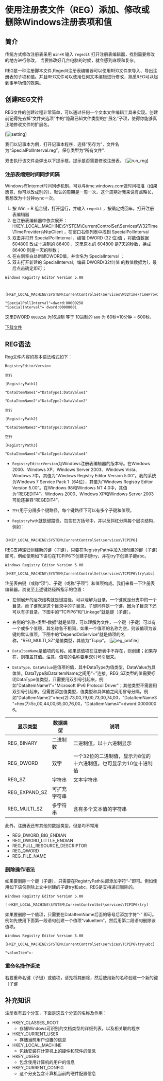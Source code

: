 # 使用注册表文件（REG）添加、修改或删除Windows注册表项和值

## 简介

传统方式修改注册表采用 `Win+R` 输入 `regedit` 打开注册表编辑器，找到需要修改的地方进行修改。 当要修改好几台电脑的时候，就会感到麻烦和复杂。

REG是一种注册脚本文件,Regedit注册表编辑器可以使用REG文件来导入、导出注册表的子项和值。并且REG文件可以使用任何文本编辑进行修改，熟悉REG可以起到事半功倍的效果。

## 创建REG文件

REG文件的创建过程非常简单，可以通过任何一个文本文件编辑工具来实现。创建前记得先去掉“文件夹选项”中的“隐藏已知文件类型的扩展名”子项，使得你能够真正地修改文件的扩展名。

[![setting](reg1.png)]

我们以记事本为例，打开记事本程序，选择“另存为”，文件名为“SpecialPollInterval.reg”，保存类型为“所有文件”.

双击执行该文件会弹出以下提示框，提示是否需要修改注册表。
[![run_reg](reg2.png)]

### 注册表缩短时间同步间隔

Windows有Internet时间同步机制，可以与time.windows.com做时间校准（如果愿意，你可以改成别的），默认的周期是一周一次。这个周期对我来说有点略长， 我想改为十分钟sync一次。

1. 按 Win + R 组合键，打开运行，并输入 `regedit` ，按确定或回车，打开注册表编辑器
2. 在注册表编辑器中依次展开： HKEY_LOCAL_MACHINE\SYSTEM\CurrentControlSet\Services\W32Time\TimeProviders\NtpClient ，在窗口右侧列表中找到 SpecialPollInterval 
3. 双击并打开 SpecialPollInterval ，编辑 DWORD (32 位)值 ，将数值数据 604800 改成十进制的 86400 ，这里原本的 604800 是7天的秒数，换成 86400 则是一天的秒数；
4. 在右侧空白处新建DWORD值，并命名为 SpecialInterval ；
5. 双击打开新建的 SpecialInterval，编辑 DWORD(32位)值 的数值数据为1，最后点击确定即可；

```reg
Windows Registry Editor Version 5.00

 

[HKEY_LOCAL_MACHINE\SYSTEM\CurrentControlSet\Services\W32Time\TimeProviders\NtpClient]

"SpecialPollInterval"=dword:00000258
"SpecialInterval"= dword:00000001
```

这里DWORD `0000258` 为16进制 等于 10进制的 `600` 为 60秒×10分钟 = 600秒。

[下载文件](https://usleolihao.github.io/docs/zh-cn/notes/reg/SpecialPollInterval.reg)

## REG语法

Reg文件内容的基本语法格式如下：

```reg
RegistryEditorVersion

空行

[RegistryPath1]

"DataItemName1"="DataType1:DataValue1"

"DataItemName2"="DataType2:DataValue2"

空行

[RegistryPath2]

"DataItemName3"="DataType3:DataValue3"

空行

[RegistryPath3]

"DataItemName4"="DataType4:DataValue4"
```

- `RegistryEditorVersion`为Windows注册表编辑器的版本号。在Windows 2000、Windows XP、Windows Server 2003、Windows Vista、Windows 7中，其值为“Windows Registry Editor Version 5.00”。我的系统为Windows 7 Service Pack 1（64位），其值为“Windows Registry Editor Version 5.00”。在Windows 98和Windows NT 4.0中，其值为“REGEDIT4”。Windows 2000、Windows XP和Windows Server 2003可能还兼容“REGEDIT4”。

- `空行`用于分隔多个键路径，每个键路径下可以有多个子键和值项。

- `RegistryPath`就是键路径，包含在方括号中，并以反斜杠分隔每个层次结构，例如：
```reg

[HKEY_LOCAL_MACHINE\SYSTEM\CurrentControlSet\services\TCPIP6]
```
REG支持递归创建新的键（子键），只要在RegistryPath中加入想创建的键（子键）即可。例如使用如下语句在TCPIP6下创建子键try，并在try下创建子键abc。
```reg
Windows Registry Editor Version 5.00

[HKEY_LOCAL_MACHINE\SYSTEM\CurrentControlSet\services\TCPIP6\try\abc]
```

注册表由键（或称“项”）、子键（或称“子项”）和值项构成。我们来看一下注册表编辑器，浏览至上述键路径所指示的位置：
- 左侧展开的层次结构就是键路径，可以理解为目录，一个键就是分支中的一个目录，而子键就是这个目录中的子目录。子键同样是一个键，因为子目录下还可以有子目录。下图中的“TCPIP6”和“Linkage”就是键（子键）。
- 右侧的“名称-类型-数据”就是值项，可以理解为文件，一个键（子键）可以有一个或多个值项，其名称各不相同，如果一个值项的名称为空，则该值项为该键的默认值项。下图中的“DependOnService”就是值项的名称，“REG_MULTI_SZ”是值类型，其值为“Tcpip”。
[![reg_profile](reg3.png)]

- `DataItemName`是值项的名称。如果该值项在注册表中不存在，则创建；如果存在，则覆盖其值。注意，值项的名称要用双引号引起来。

- `DataType、DataValue`是值项的值，其中DataType为值类型，DataValue为具体值，DataType和DataItemName之间用“=”连接。REG_SZ类型的值需要标明DataType值类型，只需要用双引号引起来，例如"DataItemName1"="Microsoft IPv6 Protocol Driver"；其他类型不需要用双引号引起来，但需要添加值类型，值类型和具体值之间用冒号分隔，例如"DataItemName2"=hex(2):73,00,79,00,73,00,74,00，"DataItemName3"=hex(7):5c,00,44,00,65,00,76,00，"DataItemName4"=dword:00000006。

| 显示类型       |数据类型 	  | 说明 		 |
| --------------| ------------|----------- |
| REG_BINARY    | 二进制数     |二进制值，以十六进制显示 |
| REG_DWORD   	| 双字        |一个32位的二进制值，显示为8位的十六进制值，也可显示为10位十进制值 |
| REG_SZ   		| 字符串      |文本字符串|
| REG_EXPAND_SZ | 可扩充字符串 ||
| REG_MULTI_SZ  | 多字符串    |含有多个文本值的字符串|

此外，注册表还有其他的数据类型，但是均不常用
- REG_DWORD_BIG_ENDIAN
- REG_DWORD_LITTLE_ENDIAN
- REG_FULL_RESOURCE_DESCRIPTOR
- REG_QWORD
- REG_FILE_NAME

### 删除操作语法

如果要删除一个键（子键），只需要在RegistryPath头部添加字符“-”即可。例如使用如下语句删除上文中创建的子键try和abc，REG是支持递归删除的。

```reg
Windows Registry Editor Version 5.00

[-HKEY_LOCAL_MACHINE\SYSTEM\CurrentControlSet\services\TCPIP6\try]
```

如果要删除一个值项，只需要在DataItemName后面的等号后添加字符“-” 即可。例如先使用下面第一段语句创建一个值项“valueItem”，然后用第二段语句删除该值项。
```reg
Windows Registry Editor Version 5.00

[HKEY_LOCAL_MACHINE\SYSTEM\CurrentControlSet\services\TCPIP6\try\abc]

"valueItem"=-
```

###  重命名操作语法 

若要重命名键（子键）或值项，请先将其删除，然后使用新的名称创建一个新的键（子键

## 补充知识

注册表有五个分支，下面是这五个分支的名称及作用：

- HKEY_CLASSES_ROOT
	- 存储Windows可识别的文档类型的详细列表，以及相关联的程序
- HKEY_CURRENT_USER
	- 存储当前用户设置的信息
- HKEY_LOCAL_MACHINE
	- 包括安装在计算机上的硬件和软件的信息
- HKEY_USERS
	- 包含使用计算机的用户的信息
- HKEY_CURRENT_CONFIG
	- 这个分支包含计算机当前的硬件配置信息